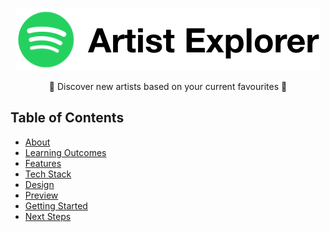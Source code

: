 <p align="center"><img src="/images/logo.png" alt="header"/>
</p>
<p align="center">🎵&nbsp;Discover new artists based on your current favourites&nbsp;🎵 </p>


## Table of Contents
- [About](#about)
- [Learning Outcomes](#learning-outcomes)
- [Features](#features)
- [Tech Stack](#tech-stack)
- [Design](#design)
- [Preview](#preview)
- [Getting Started](#getting-started)
- [Next Steps](#next-steps)
